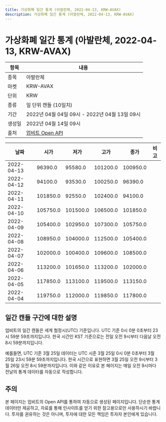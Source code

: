 ```yaml
---
title: 가상화폐 일간 통계 (아발란체, 2022-04-13, KRW-AVAX)
description: 가상화폐 일간 통계 (아발란체, 2022-04-13, KRW-AVAX)
---
```



가상화폐 일간 통계 (아발란체, 2022-04-13, KRW-AVAX)
===

|항목|내용|
|--|--|
|종목|아발란체|
|마켓|KRW-AVAX|
|단위|KRW|
|종류|일 단위 캔들 (10일치)|
|기간|2022년 04월 04일 09시 - 2022년 04월 13일 09시|
|생성일|2022년 04월 14일 09시|
|출처|[업비트 Open API](https://docs.upbit.com)|


|날짜|시가|저가|고가|종가|비고|
|--|--|--|--|--|--|
|2022-04-13|96390.0|95580.0|101200.0|100950.0|    |
|2022-04-12|94100.0|93530.0|100250.0|96390.0|    |
|2022-04-11|101850.0|92550.0|102400.0|94100.0|    |
|2022-04-10|105750.0|101500.0|106500.0|101850.0|    |
|2022-04-09|105400.0|102950.0|107300.0|105750.0|    |
|2022-04-08|108950.0|104000.0|112500.0|105400.0|    |
|2022-04-07|102000.0|100400.0|109600.0|108500.0|    |
|2022-04-06|113200.0|101650.0|113200.0|102000.0|    |
|2022-04-05|117850.0|113100.0|119500.0|113150.0|    |
|2022-04-04|119750.0|112000.0|119850.0|117800.0|    |


일간 캔들 구간에 대한 설명
---


업비트의 일간 캔들은 세계 협정시(UTC) 기준입니다. 
UTC 기준 0시 0분 0초부터 23시 59분 59초까지입니다. 
한국 시간인 KST 기준으로는 전일 오전 9시부터 다음날 오전 8시 59분까지입니다. 


예를들면, UTC 기준 3월 25일 데이터는 UTC 시준 3월 25일 0시 0분 0초부터 3월 25일 23시 59분 59초까지입니다. 
한국 시간으로 표현하면 3월 25일 오전 9시부터 3월 26일 오전 8시 59분까지입니다. 
이와 같은 이유로 본 페이지는 매일 오전 9시마다 전날의 통계 데이터를 자동으로 작성합니다. 


주의
---


본 페이지는 업비트의 Open API를 통하여 자동으로 생성된 페이지입니다. 
단순한 통계 데이터만 제공하고, 자료를 통해 인사이트를 얻기 위한 참고용으로만 사용하시기 바랍니다. 
투자를 권유하는 것은 아니며, 투자에 대한 모든 책임은 투자자 본인에게 있습니다. 
